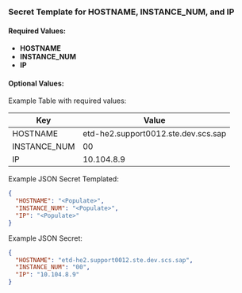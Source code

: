 ### Secret Template for HOSTNAME, INSTANCE_NUM, and IP

#### Required Values:
- **HOSTNAME**
- **INSTANCE_NUM**
- **IP**

#### Optional Values:

Example Table with required values:

| Key           | Value                                |
|---------------|--------------------------------------|
| HOSTNAME      | etd-he2.support0012.ste.dev.scs.sap  |
| INSTANCE_NUM  | 00                                   |
| IP            | 10.104.8.9                           |

Example JSON Secret Templated:

```json
{
  "HOSTNAME": "<Populate>",
  "INSTANCE_NUM": "<Populate>",
  "IP": "<Populate>"
}
```

Example JSON Secret:
```json
{
  "HOSTNAME": "etd-he2.support0012.ste.dev.scs.sap",
  "INSTANCE_NUM": "00",
  "IP": "10.104.8.9"
}
```